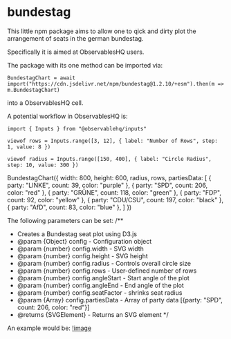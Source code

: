 # bundestag
 
This little npm package aims to allow one to qick and dirty plot the arrangement of seats in the german bundestag. 

Specifically it is aimed at ObservablesHQ users.

The package with its one method can be imported via:

```
BundestagChart = await import("https://cdn.jsdelivr.net/npm/bundestag@1.2.10/+esm").then(m => m.BundestagChart)
```

into a ObservablesHQ cell. 

A potential workflow in ObservablesHQ is:

```
import { Inputs } from "@observablehq/inputs"
```

```
viewof rows = Inputs.range([3, 12], { label: "Number of Rows", step: 1, value: 8 })
```
```
viewof radius = Inputs.range([150, 400], { label: "Circle Radius", step: 10, value: 300 })
```

BundestagChart({
  width: 800,
  height: 600,
  radius,
  rows,
  partiesData: [
    { party: "LINKE", count: 39, color: "purple" },
    { party: "SPD", count: 206, color: "red" },
    { party: "GRÜNE", count: 118, color: "green" },
    { party: "FDP", count: 92, color: "yellow" },
    { party: "CDU/CSU", count: 197, color: "black" },
    { party: "AfD", count: 83, color: "blue" },
  ]
})


The following parameters can be set:
/**
 * Creates a Bundestag seat plot using D3.js
 * @param {Object} config - Configuration object
 * @param {number} config.width - SVG width
 * @param {number} config.height - SVG height
 * @param {number} config.radius - Controls overall circle size
 * @param {number} config.rows - User-defined number of rows
 * @param {number} config.angleStart - Start angle of the plot
 * @param {number} config.angleEnd - End angle of the plot
 * @param {number} config.seatFactor - shrinks seat radius
 * @param {Array} config.partiesData - Array of party data [{party: "SPD", count: 206, color: "red"}]
 * @returns {SVGElement} - Returns an SVG element
 */

 An example would be:
 [!image](example.png)